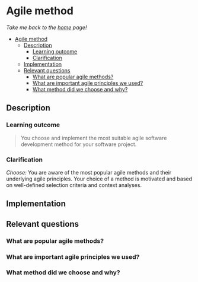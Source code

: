 # Agile method

_Take me back to the [home](../README.md#learning-outcomes) page!_

- [Agile method](#agile-method)
  - [Description](#description)
    - [Learning outcome](#learning-outcome)
    - [Clarification](#clarification)
  - [Implementation](#implementation)
  - [Relevant questions](#relevant-questions)
    - [What are popular agile methods?](#what-are-popular-agile-methods)
    - [What are important agile principles we used?](#what-are-important-agile-principles-we-used)
    - [What method did we choose and why?](#what-method-did-we-choose-and-why)

## Description

### Learning outcome

> You choose and implement the most suitable agile software development method for your software project.

### Clarification

_Choose:_ You are aware of the most popular agile methods and their underlying agile principles. Your choice of a method is motivated and based on well-defined selection criteria and context analyses.

## Implementation

## Relevant questions

### What are popular agile methods?

### What are important agile principles we used?

### What method did we choose and why?
